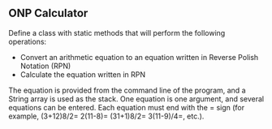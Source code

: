 ## ONP Calculator

Define a class with static methods that will perform the following operations:

- Convert an arithmetic equation to an equation written in Reverse Polish Notation (RPN)
- Calculate the equation written in RPN

The equation is provided from the command line of the program, and a String array is used as the stack. One equation is one argument, and several equations can be entered. Each equation must end with the = sign (for example, (3+12)8/2= 2(11-8)= (31+1)8/2= 3(11-9)/4=, etc.).
